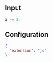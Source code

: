 
## Input
```javascript input
a -= 2;
```

## Configuration
```json configuration
{
  "extension": "js"
}
```

